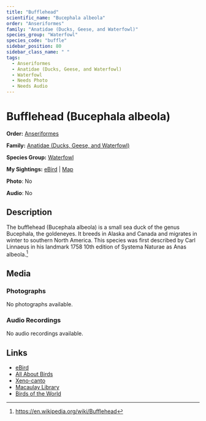 ```yaml
---
title: "Bufflehead"
scientific_name: "Bucephala albeola"
order: "Anseriformes"
family: "Anatidae (Ducks, Geese, and Waterfowl)"
species_group: "Waterfowl"
species_code: "buffle"
sidebar_position: 80
sidebar_class_name: " "
tags: 
  - Anseriformes
  - Anatidae (Ducks, Geese, and Waterfowl)
  - Waterfowl
  - Needs Photo
  - Needs Audio
---
```


# Bufflehead (Bucephala albeola)

**Order:** [Anseriformes](/tags/anseriformes)

**Family:** [Anatidae (Ducks, Geese, and Waterfowl)](/tags/anatidae-ducks-geese-and-waterfowl)

**Species Group:** [Waterfowl](/tags/waterfowl)

**My Sightings:** [eBird](https://ebird.org/lifelist?r=world&time=life&spp=buffle) | [Map](/map?species_code=buffle)

**Photo**: No 

**Audio**: No

## Description
The bufflehead (Bucephala albeola) is a small sea duck of the genus Bucephala, the goldeneyes. It breeds in Alaska and Canada and migrates in winter to southern North America. This species was first described by Carl Linnaeus in his landmark 1758 10th edition of Systema Naturae as Anas albeola.[^1]

[^1]: https://en.wikipedia.org/wiki/Bufflehead

## Media
### Photographs
No photographs available.

### Audio Recordings
No audio recordings available.

## Links
* [eBird](https://ebird.org/species/buffle) 
* [All About Birds](https://www.allaboutbirds.org/guide/buffle) 
* [Xeno-canto](https://www.xeno-canto.org/species/bucephala-albeola) 
* [Macaulay Library](https://search.macaulaylibrary.org/catalog?taxonCode=buffle&sort=rating_rank_desc)
* [Birds of the World](https://birdsoftheworld.org/bow/species/buffle)
